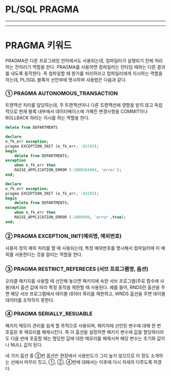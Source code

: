 # PL/SQL PRAGMA

---

---

# **PRAGMA 키워드**

PRAGMA란 다른 프로그래밍 언어에서도 사용되는데, 컴파일러가 실행되기 전에 처리하는 전처리기 역할을 한다. PRAGMA를 사용하면 컴파일러는 런타임 때와는 다른 결과를 내도록 동작한다. 즉 컴파일할 때 뭔가를 처리하라고 컴파일러에게 지시하는 역할을 하는데, PL/SQL 블록의 선언부에 명시하며 사용법은 다음과 같다.

### **① PRAGMA AUTONOMOUS_TRANSACTION**

트랜잭션 처리를 담당하는데, 주 트랜잭션이나 다른 트랜잭션에 영향을 받지 않고 독립적으로 현재 블록 내부에서 데이터베이스에 가해진 변경사항을 COMMIT이나 ROLLBACK 하라는 지시를 하는 역할을 한다.

```sql
delete from DEPARTMENTS

declare
e_fk_err exception;
pragma EXCEPTION_INIT (e_fk_err, -02292);
begin
    delete from DEPARTMENTS;
exception
    when e_fk_err then
    RAISE_APPLICATION_ERROR (-2000184984, 'error');
end;

declare
e_fk_err exception;
pragma EXCEPTION_INIT (e_fk_err, -02292);
begin
    delete from DEPARTMENTS;
exception
    when e_fk_err then
    RAISE_APPLICATION_ERROR (-2000999, 'error',true);
end;
```

### **② PRAGMA EXCEPTION_INIT(예외명, 예외번호)**

사용자 정의 예외 처리를 할 때 사용되는데, 특정 예외번호를 명시해서 컴파일러에 이 예외를 사용한다는 것을 알리는 역할을 한다.

### **③ PRAGMA RESTRICT_REFERECES (서브 프로그램명, 옵션)**

오라클 패키지를 사용할 때 선언해 놓으면 패키지에 속한 서브 프로그램(주로 함수에 사용)에서 옵션 값에 따라 특정 동작을 제한할 때 사용된다. 예를 들어, RNDS란 옵션을 주면 해당 서브 프로그램에서 테이블 데이터 쿼리를 제한하고, WNDS 옵션을 주면 테이블 데이터를 조작하지 못한다.

### **④ PRAGMA SERIALLY_RESUABLE**

패키지 메모리 관리를 쉽게 할 목적으로 사용되며, 패키지에 선언된 변수에 대해 한 번 호출된 후 메모리를 해제시킨다. 즉 이 옵션을 설정하면 패키지 변수에 값을 할당하더라도 다음 번에 호출할 때는 할당한 값에 대한 메모리를 해제시켜 해당 변수는 초기화 값이나 NULL 값이 된다.

네 가지 옵션 중 ③번 옵션은 현장에서 사용빈도가 그리 높지 않으므로 이 정도 소개하는 선에서 마무리 짓고, ①, ②, ④번에 대해서는 이후에 다시 자세히 다루도록 하겠다.